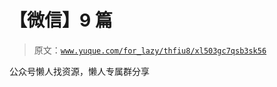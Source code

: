 # 【微信】9 篇

> 原文：[`www.yuque.com/for_lazy/thfiu8/xl503gc7qsb3sk56`](https://www.yuque.com/for_lazy/thfiu8/xl503gc7qsb3sk56)

<ne-p id="u05e855ec" data-lake-id="u05e855ec"><ne-text id="ue28a6c1f">公众号懒人找资源，懒人专属群分享</ne-text></ne-p>